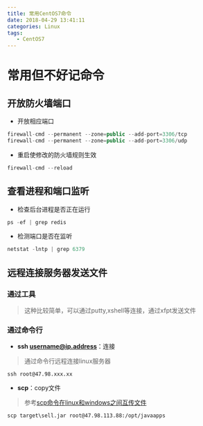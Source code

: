 ```yaml
---
title: 常用CentOS7命令
date: 2018-04-29 13:41:11
categories: Linux
tags:
   - CentOS7
---
```


# 常用但不好记命令  

## 开放防火墙端口  

* 开放相应端口  

```java
firewall-cmd --permanent --zone=public --add-port=3306/tcp
firewall-cmd --permanent --zone=public --add-port=3306/udp 
```  
* 重启使修改的防火墙规则生效  

```java
firewall-cmd --reload  
```  

## 查看进程和端口监听  

* 检查后台进程是否正在运行  

```java
ps -ef | grep redis  
```  

* 检测端口是否在监听  

```java
netstat -lntp | grep 6379
```

## 远程连接服务器发送文件  

### 通过工具  

> 这种比较简单，可以通过putty,xshell等连接，通过xfpt发送文件  

### 通过命令行  
* **ssh username@ip.address**：连接
> 通过命令行远程连接linux服务器  
```jshelllanguage
ssh root@47.98.xxx.xx
```
* **scp**：copy文件  
> 参考[scp命令在linux和windows之间互传文件](https://blog.csdn.net/jyf0412/article/details/36866041)  
```jshelllanguage
scp target\sell.jar root@47.98.113.88:/opt/javaapps
```




